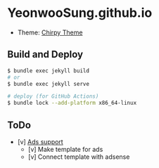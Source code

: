 # YeonwooSung.github.io

* Theme: [Chirpy Theme](https://github.com/cotes2020/jekyll-theme-chirpy/)

## Build and Deploy

```bash
$ bundle exec jekyll build
# or
$ bundle exec jekyll serve

# deploy (for GitHub Actions)
$ bundle lock --add-platform x86_64-linux
```

## ToDo

- [v] [Ads support](https://github.com/cotes2020/jekyll-theme-chirpy/issues/669)
    - [v] Make template for ads
    - [v] Connect template with adsense
